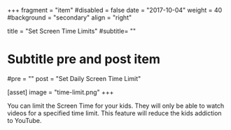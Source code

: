 +++
fragment = "item"
#disabled = false
date = "2017-10-04"
weight = 40
#background = "secondary"
align = "right"

title = "Set Screen Time Limits"
#subtitle= ""

# Subtitle pre and post item
#pre = ""
post = "Set Daily Screen Time Limit"

[asset]
  image = "time-limit.png"
+++



You can limit the Screen Time for your kids. 
They will only be able to watch videos for a specified time limit.
This feature will reduce the kids addiction to YouTube.

